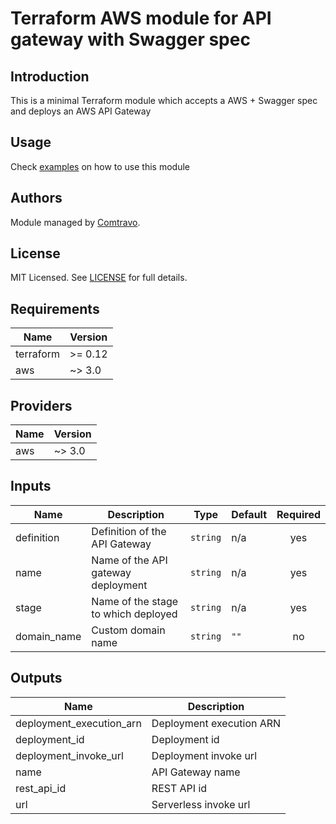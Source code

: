 # Terraform AWS module for API gateway with Swagger spec

## Introduction  
This is a minimal Terraform module which accepts a AWS + Swagger spec and deploys an AWS API Gateway

## Usage  
Check [examples](./examples) on how to use this module

## Authors

Module managed by [Comtravo](https://github.com/comtravo).

License
-------

MIT Licensed. See [LICENSE](LICENSE) for full details.

## Requirements

| Name | Version |
|------|---------|
| terraform | >= 0.12 |
| aws | ~> 3.0 |

## Providers

| Name | Version |
|------|---------|
| aws | ~> 3.0 |

## Inputs

| Name | Description | Type | Default | Required |
|------|-------------|------|---------|:--------:|
| definition | Definition of the API Gateway | `string` | n/a | yes |
| name | Name of the API gateway deployment | `string` | n/a | yes |
| stage | Name of the stage to which deployed | `string` | n/a | yes |
| domain_name | Custom domain name | `string` | `""` | no |

## Outputs

| Name | Description |
|------|-------------|
| deployment_execution_arn | Deployment execution ARN |
| deployment_id | Deployment id |
| deployment_invoke_url | Deployment invoke url |
| name | API Gateway name |
| rest_api_id | REST API id |
| url | Serverless invoke url |

